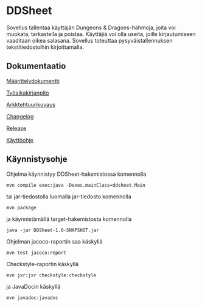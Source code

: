 # DDSheet

Sovellus tallentaa käyttäjän Dungeons & Dragons-hahmoja, joita voi muokata, tarkastella ja poistaa.
Käyttäjiä voi olla useita, joille kirjautumiseen vaaditaan oikea salasana. 
Sovellus toteuttaa pysyväistallennuksen tekstitiedostoihin kirjoittamalla.

## Dokumentaatio

[Määrittelydokumentti](https://github.com/mfk99/ot-harjoitustyo/blob/master/dokumentaatio/maarittelydokumentti.md)

[Työaikakirjanpito](https://github.com/mfk99/ot-harjoitustyo/blob/master/dokumentaatio/aikakirjanpito.md)

[Arkktehtuurikuvaus](https://github.com/mfk99/ot-harjoitustyo/blob/master/dokumentaatio/arkkitehtuuri.md)

[Changelog](https://github.com/mfk99/ot-harjoitustyo/blob/master/dokumentaatio/changelog.md)

[Release](https://github.com/mfk99/ot-harjoitustyo/releases/tag/viikko6)

[Käyttöohje](https://github.com/mfk99/ot-harjoitustyo/blob/master/dokumentaatio/kayttoohje.md)

## Käynnistysohje
Ohjelma käynnistyy DDSheet-hakemistossa komennolla

```
mvn compile exec:java -Dexec.mainClass=ddsheet.Main
```

tai jar-tiedostolla luomalla jar-tiedosto komennolla
```
mvn package
```
ja käynnistämällä target-hakemistosta komennolla
```
java -jar DDSheet-1.0-SNAPSHOT.jar 
```

Ohjelman jacoco-raportin saa käskyllä

```
mvn test jacoco:report 
```

Checkstyle-raportin käskyllä

```
mvn jxr:jxr checkstyle:checkstyle
```

ja JavaDocin käskyllä
```
mvn javadoc:javadoc
```

